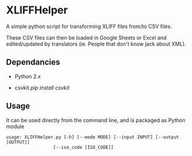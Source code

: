 XLIFFHelper
===========

A simple python script for transforming XLIFF files from/to CSV files.

These CSV files can then be loaded in Google Sheets or Excel and edited/updated by translators (ie. People that don't know jack about XML).

Dependancies
----------

- Python 2.x

- csvkit *pip install csvkit*


Usage
-----

It can be used directly from the command line, and is packaged as Python module

	usage: XLIFFHelper.py [-h] [--mode MODE] [--input INPUT] [--output [OUTPUT]]
                      [--iso_code [ISO_CODE]]
